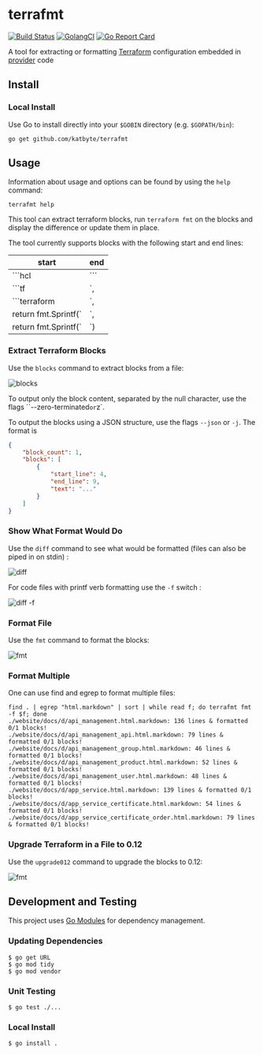 # terrafmt

[![Build Status](https://travis-ci.org/katbyte/terrafmt.svg?branch=master)](https://travis-ci.com/katbyte/terrafmt)
[![GolangCI](https://golangci.com/badges/github.com/katbyte/terrafmt.svg)](https://golangci.com)
[![Go Report Card](https://goreportcard.com/badge/github.com/katbyte/terrafmt)](https://goreportcard.com/report/github.com/katbyte/terrafmt)

A tool for extracting or formatting [Terraform](https://www.terraform.io/docs/) configuration embedded in [provider](https://www.terraform.io/docs/providers/index.html) code 

## Install

### Local Install

Use Go to install directly into your `$GOBIN` directory (e.g. `$GOPATH/bin`):

```console
go get github.com/katbyte/terrafmt
```

## Usage

Information about usage and options can be found by using the `help` command:

```console
terrafmt help
```

This tool can extract terraform blocks, run `terraform fmt` on the blocks and display the difference or update them in place.

The tool currently supports blocks with the following start and end lines:

|start               |end |
|--------------------|----|
|```hcl              |``` |
|```tf               |`,  |
|```terraform        |`,  |
|return fmt.Sprintf(`|`,  |
|return fmt.Sprintf(`|`)  |

### Extract Terraform Blocks

Use the `blocks` command to extract blocks from a file:

![blocks](_docs/blocks.png)

To output only the block content, separated by the null character, use the flags ``--zero-terminated` or `z`.

To output the blocks using a JSON structure, use the flags `--json` or `-j`. The format is

```json
{
    "block_count": 1,
    "blocks": [
        {
            "start_line": 4,
            "end_line": 9,
            "text": "..."
        }
    ]
}
```

### Show What Format Would Do

Use the `diff` command to see what would be formatted (files can also be piped in on stdin) :

![diff](_docs/diff.png) 

For code files with printf verb formatting use the `-f` switch :

![diff -f](_docs/diff-f.png)

### Format File

Use the `fmt` command to format the blocks:

![fmt](_docs/fmt.png)

### Format Multiple

One can use find and egrep to format multiple files:
```shell
find . | egrep "html.markdown" | sort | while read f; do terrafmt fmt -f $f; done
./website/docs/d/api_management.html.markdown: 136 lines & formatted 0/1 blocks!
./website/docs/d/api_management_api.html.markdown: 79 lines & formatted 0/1 blocks!
./website/docs/d/api_management_group.html.markdown: 46 lines & formatted 0/1 blocks!
./website/docs/d/api_management_product.html.markdown: 52 lines & formatted 0/1 blocks!
./website/docs/d/api_management_user.html.markdown: 48 lines & formatted 0/1 blocks!
./website/docs/d/app_service.html.markdown: 139 lines & formatted 0/1 blocks!
./website/docs/d/app_service_certificate.html.markdown: 54 lines & formatted 0/1 blocks!
./website/docs/d/app_service_certificate_order.html.markdown: 79 lines & formatted 0/1 blocks!
```

### Upgrade Terraform in a File to 0.12

Use the `upgrade012` command to upgrade the blocks to 0.12:

![fmt](_docs/upgrade.png)

## Development and Testing

This project uses [Go Modules](https://github.com/golang/go/wiki/Modules) for dependency management.

### Updating Dependencies

```console
$ go get URL
$ go mod tidy
$ go mod vendor
```

### Unit Testing

```console
$ go test ./...
```

### Local Install

```console
$ go install .
```
